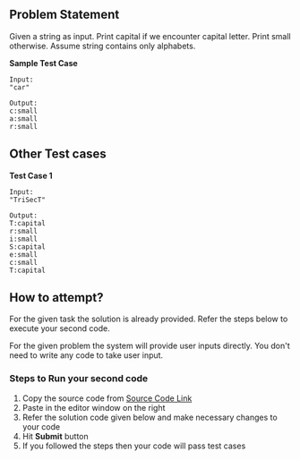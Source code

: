 ## Problem Statement
Given a string as input. Print capital if we encounter capital letter. Print small 
otherwise. Assume string contains only alphabets.

**Sample Test Case**
```
Input:
"car"

Output:
c:small
a:small
r:small
```
## Other Test cases
**Test Case 1**
```
Input:
"TriSecT"

Output:
T:capital
r:small
i:small
S:capital
e:small
c:small
T:capital

```


## How to attempt?
For the given task the solution is already provided. Refer the steps below to execute your second code.

For the given problem the system will provide user inputs directly. You don't need to write any code to take user input.

### Steps to Run your second code
1. Copy the source code from [Source Code Link](https://raw.githubusercontent.com/Aartiarora22/Lab_assignments/main/P1/T3/Main.java)
2. Paste in the editor window on the right
3. Refer the solution code given below and make necessary changes to your code
4. Hit **Submit** button
5. If you followed the steps then your code will pass test cases

